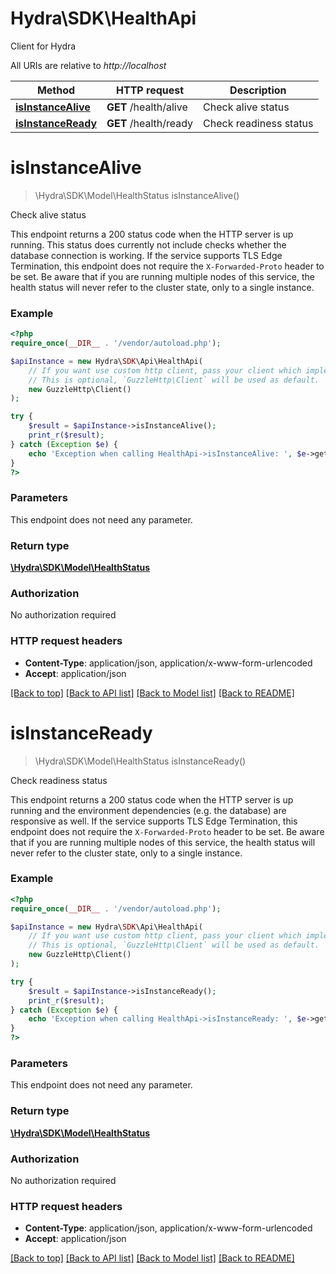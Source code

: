 # Hydra\SDK\HealthApi
Client for Hydra

All URIs are relative to *http://localhost*

Method | HTTP request | Description
------------- | ------------- | -------------
[**isInstanceAlive**](HealthApi.md#isInstanceAlive) | **GET** /health/alive | Check alive status
[**isInstanceReady**](HealthApi.md#isInstanceReady) | **GET** /health/ready | Check readiness status


# **isInstanceAlive**
> \Hydra\SDK\Model\HealthStatus isInstanceAlive()

Check alive status

This endpoint returns a 200 status code when the HTTP server is up running. This status does currently not include checks whether the database connection is working.  If the service supports TLS Edge Termination, this endpoint does not require the `X-Forwarded-Proto` header to be set.  Be aware that if you are running multiple nodes of this service, the health status will never refer to the cluster state, only to a single instance.

### Example
```php
<?php
require_once(__DIR__ . '/vendor/autoload.php');

$apiInstance = new Hydra\SDK\Api\HealthApi(
    // If you want use custom http client, pass your client which implements `GuzzleHttp\ClientInterface`.
    // This is optional, `GuzzleHttp\Client` will be used as default.
    new GuzzleHttp\Client()
);

try {
    $result = $apiInstance->isInstanceAlive();
    print_r($result);
} catch (Exception $e) {
    echo 'Exception when calling HealthApi->isInstanceAlive: ', $e->getMessage(), PHP_EOL;
}
?>
```

### Parameters
This endpoint does not need any parameter.

### Return type

[**\Hydra\SDK\Model\HealthStatus**](../Model/HealthStatus.md)

### Authorization

No authorization required

### HTTP request headers

 - **Content-Type**: application/json, application/x-www-form-urlencoded
 - **Accept**: application/json

[[Back to top]](#) [[Back to API list]](../../README.md#documentation-for-api-endpoints) [[Back to Model list]](../../README.md#documentation-for-models) [[Back to README]](../../README.md)

# **isInstanceReady**
> \Hydra\SDK\Model\HealthStatus isInstanceReady()

Check readiness status

This endpoint returns a 200 status code when the HTTP server is up running and the environment dependencies (e.g. the database) are responsive as well.  If the service supports TLS Edge Termination, this endpoint does not require the `X-Forwarded-Proto` header to be set.  Be aware that if you are running multiple nodes of this service, the health status will never refer to the cluster state, only to a single instance.

### Example
```php
<?php
require_once(__DIR__ . '/vendor/autoload.php');

$apiInstance = new Hydra\SDK\Api\HealthApi(
    // If you want use custom http client, pass your client which implements `GuzzleHttp\ClientInterface`.
    // This is optional, `GuzzleHttp\Client` will be used as default.
    new GuzzleHttp\Client()
);

try {
    $result = $apiInstance->isInstanceReady();
    print_r($result);
} catch (Exception $e) {
    echo 'Exception when calling HealthApi->isInstanceReady: ', $e->getMessage(), PHP_EOL;
}
?>
```

### Parameters
This endpoint does not need any parameter.

### Return type

[**\Hydra\SDK\Model\HealthStatus**](../Model/HealthStatus.md)

### Authorization

No authorization required

### HTTP request headers

 - **Content-Type**: application/json, application/x-www-form-urlencoded
 - **Accept**: application/json

[[Back to top]](#) [[Back to API list]](../../README.md#documentation-for-api-endpoints) [[Back to Model list]](../../README.md#documentation-for-models) [[Back to README]](../../README.md)

